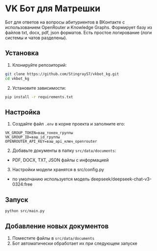 # VK Бот для Матрешки

Бот для ответов на вопросы абитуриентов в ВКонтакте с использованием OpenRouter и Knowledge Graphs.
Формирует базу из файлов txt, docx, pdf, json форматов.
Есть простое логирование (логи системы и чатов разделены).

## Установка

1. Клонируйте репозиторий:
```bash
git clone https://github.com/StingrayS7/vkbot_kg.git
cd vkbot_kg
```

2. Установите зависимости:
```bash
pip install -r requirements.txt
```

## Настройка

1. Создайте файл `.env` в корне проекта и заполните его:
```
VK_GROUP_TOKEN=ваш_токен_группы
VK_GROUP_ID=ваш_id_группы
OPENROUTER_API_KEY=ваш_api_ключ_openrouter
```

2. Добавьте документы в папку `src/data/documents`:
- PDF, DOCX, TXT, JSON файлы с информацией

3. Настройки модели хранятся в src/config.py
- по умолчанию используется модель deepseek/deepseek-chat-v3-0324:free

## Запуск

```bash
python src/main.py
```

## Добавление новых документов

1. Поместите файлы в `src/data/documents`
2. Бот автоматически обработает их при следующем запуске